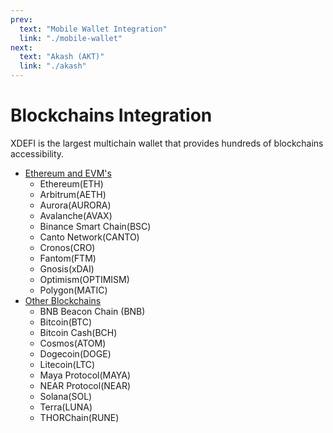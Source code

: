 ```yaml
---
prev:
  text: "Mobile Wallet Integration"
  link: "./mobile-wallet"
next:
  text: "Akash (AKT)"
  link: "./akash"
---
```


# Blockchains Integration

XDEFI is the largest multichain wallet that provides hundreds of blockchains accessibility.

- [Ethereum and EVM's](./ethereum)
  - Ethereum(ETH)
  - Arbitrum(AETH)
  - Aurora(AURORA)
  - Avalanche(AVAX)
  - Binance Smart Chain(BSC)
  - Canto Network(CANTO)
  - Cronos(CRO)
  - Fantom(FTM)
  - Gnosis(xDAI)
  - Optimism(OPTIMISM)
  - Polygon(MATIC)
- [Other Blockchains](./other-blockchains)
  - BNB Beacon Chain (BNB)
  - Bitcoin(BTC)
  - Bitcoin Cash(BCH)
  - Cosmos(ATOM)
  - Dogecoin(DOGE)
  - Litecoin(LTC)
  - Maya Protocol(MAYA)
  - NEAR Protocol(NEAR)
  - Solana(SOL)
  - Terra(LUNA)
  - THORChain(RUNE)
